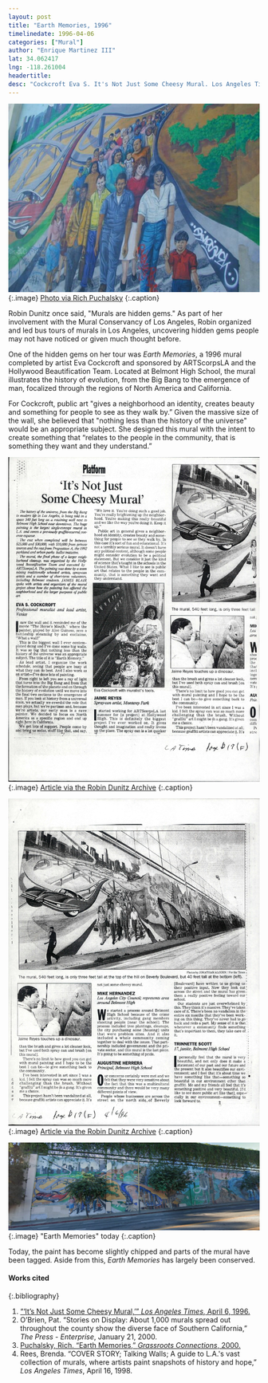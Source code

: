 ```yaml
---
layout: post
title: "Earth Memories, 1996"
timelinedate: 1996-04-06
categories: ["Mural"]
author: "Enrique Martinez III"
lat: 34.062417
lng: -118.261004
headertitle:
desc: "Cockcroft Eva S. It's Not Just Some Cheesy Mural. Los Angeles Times 6 Apr. 1996."
---
```


![Mural](images/earthmemories.jpg)
   {:.image}
[Photo via Rich Puchalsky](http://www.grconnect.com/murals/html/p1112194.html)
   {:.caption}


Robin Dunitz once said, "Murals are hidden gems." As part of her involvement with the Mural Conservancy of Los Angeles, Robin organized and led bus tours of murals in Los Angeles, uncovering hidden gems people may not have noticed or given much thought before.

One of the hidden gems on her tour was *Earth Memories*, a 1996 mural completed by artist Eva Cockcroft and sponsored by ARTScorpsLA and the Hollywood Beautification Team. Located at Belmont High School, the mural illustrates the history of evolution, from the Big Bang to the emergence of man, focalized through the regions of North America and California.

For Cockcroft, public art "gives a neighborhood an identity, creates beauty and something for people to see as they walk by.” Given the massive size of the wall, she believed that "nothing less than the history of the universe" would be an appropriate subject. She designed this mural with the intent to create something that “relates to the people in the community, that is something they want and they understand.”

![Article](images/obj69_01.jpg)
   {:.image}
[Article via the Robin Dunitz Archive](https://visualizela.github.io/dunitzarchive/dunitzproject/obj69/)
   {:.caption}

![Article](images/obj69_02.jpg)
   {:.image}
[Article via the Robin Dunitz Archive](https://visualizela.github.io/dunitzarchive/dunitzproject/obj69/)
   {:.caption}

![Current Photograph of Mural](images/notsomecheesy.png)
   {:.image}
"Earth Memories" today
   {:.caption}

Today, the paint has become slightly chipped and parts of the mural have been tagged. Aside from this, *Earth Memories* has largely been conserved.

#### Works cited

{:.bibliography}
1. [“‘It’s Not Just Some Cheesy Mural,’” *Los Angeles Times*, April 6, 1996.](https://www.latimes.com/archives/la-xpm-1996-04-06-me-55561-story.html)
2. O’Brien, Pat. “Stories on Display: About 1,000 murals spread out throughout the county show the diverse face of Southern California,” *The Press - Enterprise*, January 21, 2000.
3. [Puchalsky, Rich. “Earth Memories,” *Grassroots Connections*, 2000.](http://www.grconnect.com/murals/html/p1112194.html)
4. Rees, Brenda. “COVER STORY; Talking Walls; A guide to L.A.'s vast collection of murals, where artists paint snapshots of history and hope,” *Los Angeles Times*, April 16, 1998.
